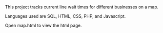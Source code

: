 This project tracks current line wait times for different businesses on a map.

Languages used are SQL, HTML, CSS, PHP, and Javascript. 

Open map.html to view the html page. 
